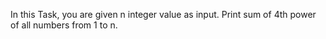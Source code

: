 In this Task, you are given n integer value as input. Print sum of 4th power of all numbers from 1 to n.
